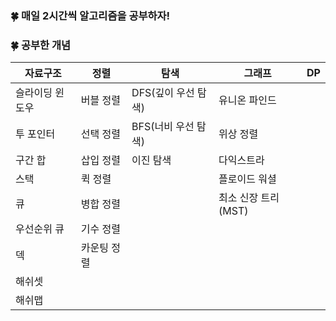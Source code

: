 ### 🍀 매일 2시간씩 알고리즘을 공부하자!

### 🍀 공부한 개념

| 자료구조     | 정렬     | 탐색            | 그래프           | DP           |
|----------|--------|---------------|---------------|---------------|
| 슬라이딩 윈도우 | 버블 정렬  | DFS(깊이 우선 탐색) | 유니온 파인드       |        |
| 투 포인터    | 선택 정렬  | BFS(너비 우선 탐색) | 위상 정렬         |        |
| 구간 합     | 삽입 정렬  | 이진 탐색         | 다익스트라         |       |
| 스택       | 퀵 정렬   |               | 플로이드 워셜       |        |
| 큐        | 병합 정렬  |               | 최소 신장 트리(MST) |        |
| 우선순위 큐   | 기수 정렬  |               |               |        |
| 덱        | 카운팅 정렬 |               |               |        |
| 해쉬셋      |        |               |               |        |
| 해쉬맵      |        |               |               |        |